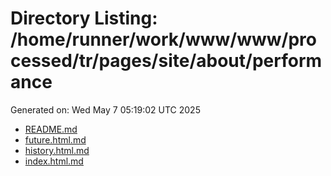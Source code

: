 # Directory Listing: /home/runner/work/www/www/processed/tr/pages/site/about/performance
Generated on: Wed May  7 05:19:02 UTC 2025

- [README.md](README.md)
- [future.html.md](future.html.md)
- [history.html.md](history.html.md)
- [index.html.md](index.html.md)
